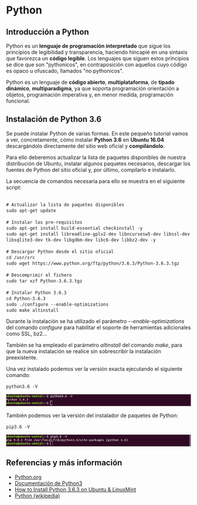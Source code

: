 # Python

## Introducción a Python

Python es un **lenguaje de programación interpretado** que sigue los principios de legibilidad y transparencia, haciendo hincapié en una sintaxis que favorezca un **código legible**. Los lenguajes que siguen estos principios se dice que son "pythonicos", en contraposición con aquellos cuyo código es opaco u ofuscado, llamados "no pythonicos".

Python es un lenguaje de **código abierto**, **multiplataforma**, de **tipado dinámico**, **multiparadigma**, ya que soporta programación orientación a objetos, programación imperativa y, en menor medida, programación funcional. 


## Instalación de Python 3.6

Se puede instalar Python de varias formas. En este pequeño tutorial vamos a ver, concretamente, cómo instalar **Python 3.6** en **Ubuntu 16.04** descargándolo directamente del sitio web oficial y **compilándolo**.

Para ello deberemos actualizar la lista de paquetes disponibles de nuestra distribución de Ubuntu, instalar algunos paquetes necesarios, descargar los fuentes de Python del sitio oficial y, por último, compilarlo e instalarlo.

La secuencia de comandos necesaria para ello se muestra en el siguiente script:

```	

# Actualizar la lista de paquetes disponibles
sudo apt-get update

# Instalar los pre-requisitos
sudo apt-get install build-essential checkinstall -y
sudo apt-get install libreadline-gplv2-dev libncursesw5-dev libssl-dev libsqlite3-dev tk-dev libgdbm-dev libc6-dev libbz2-dev -y

# Descargar Python desde el sitio oficial
cd /usr/src
sudo wget https://www.python.org/ftp/python/3.6.3/Python-3.6.3.tgz

# Descomprimir el fichero
sudo tar xzf Python-3.6.3.tgz

# Instalar Python 3.6.3
cd Python-3.6.3
sudo ./configure --enable-optimizations
sudo make altinstall

```

Durante la instalación se ha utilizado el parámetro _--enable-optimizations_ del comando _configure_ para habilitar el soporte de herramientas adicionales como SSL, bz2... 

También se ha empleado el parámetro _altinstall_ del comando _make_, para que la nueva instalación se realice sin sobrescribir la instalación preexistente. 


Una vez instalado podemos ver la versión exacta ejecutando el siguiente comando:
```
python3.6 -V
```
![Python](images/python_version.png)

También podemos ver la versión del instalador de paquetes de Python:
```
pip3.6 -V
```
![Python](images/python_pip_version.png)

## Referencias y más información
- [Python.org](https://www.python.org/)
- [Documentación de Python3](https://docs.python.org/3/)
- [How to Install Python 3.6.3 on Ubuntu & LinuxMint ](https://tecadmin.net/install-python-3-6-ubuntu-linuxmint/#)
- [Python (wikipedia)](https://es.wikipedia.org/wiki/Python)
